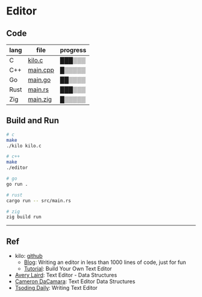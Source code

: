 # Editor

## Code

| lang | file | progress |
|---|---|---|
| C | [kilo.c](c/kilo.c) | ███▒▒▒ |
| C++ | [main.cpp](cpp/main.cpp) | █▒▒▒▒▒ |
| Go | [main.go](go/main.go) | ██▒▒▒▒ |
| Rust | [main.rs](rust/src/main.rs) | ███▒▒▒ |
| Zig | [main.zig](zig/src/main.zig) | █▒▒▒▒▒ |

## Build and Run

```bash
# c
make
./kilo kilo.c

# c++
make
./editor

# go
go run .

# rust
cargo run -- src/main.rs

# zig
zig build run
```

---

## Ref

- kilo: [github](https://github.com/antirez/kilo)
  - [Blog](http://antirez.com/news/108): Writing an editor in less than 1000 lines of code, just for fun
  - [Tutorial](https://viewsourcecode.org/snaptoken/kilo/): Build Your Own Text Editor
- [Avery Laird](https://www.averylaird.com/programming/the%20text%20editor/2017/09/30/the-piece-table): Text Editor - Data Structures
- [Cameron DaCamara](https://cdacamar.github.io/data%20structures/algorithms/benchmarking/text%20editors/c++/editor-data-structures/): Text Editor Data Structures
- [Tsoding Daily](https://youtu.be/2UY_Am-Q-oI): Writing Text Editor

